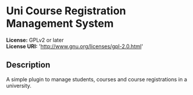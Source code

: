 # Uni Course Registration Management System 

**License:** GPLv2 or later  
**License URI:** 'http://www.gnu.org/licenses/gpl-2.0.html'

## Description

A simple plugin to manage students, courses and course registrations in a university.
